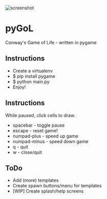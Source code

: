 ![screenshot](https://github.com/rense/pyGol/blob/master/assets/screenshot.png?raw=true)



# pyGoL
Conway's Game of Life - written in pygame

## Instructions

- Create a virtualenv
- $ pip install pygame
- $ python main.py
- Enjoy!

## Instructions

While paused, click cells to draw. 

- spacebar - toggle pause
- escape - reset game!
- numpad-plus - speed up game
- numpad-minus - speed down game
- q - quit
- w - close/quit


## ToDo

- Add (more) templates
- Create spawn buttons/menu for templates
- [WIP] Create splash/help screens

